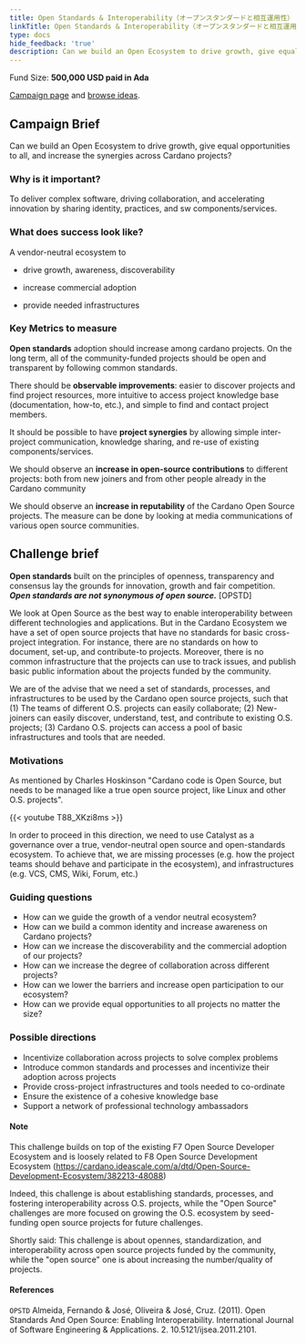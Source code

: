 ```yaml
---
title: Open Standards & Interoperability（オープンスタンダードと相互運用性）
linkTitle: Open Standards & Interoperability（オープンスタンダードと相互運用性）
type: docs
hide_feedback: 'true'
description: Can we build an Open Ecosystem to drive growth, give equal opportunities to all, and increase the synergies across Cardano projects?
---
```


Fund Size: **500,000 USD paid in Ada**

[Campaign page](https://cardano.ideascale.com/c/idea/383619) and [browse ideas]().

## Campaign Brief

Can we build an Open Ecosystem to drive growth, give equal opportunities to all, and increase the synergies across Cardano projects?

### Why is it important?

To deliver complex software, driving collaboration, and accelerating innovation by sharing identity, practices, and sw components/services.

### What does success look like?

A vendor-neutral ecosystem to

- drive growth, awareness, discoverability

- increase commercial adoption

- provide needed infrastructures

### Key Metrics to measure

**Open standards** adoption should increase among cardano projects. On the long term, all of the community-funded projects should be open and transparent by following common standards.

There should be **observable improvements**: easier to discover projects and find project resources, more intuitive to access project knowledge base (documentation, how-to, etc.), and simple to find and contact project members.

It should be possible to have **project synergies** by allowing simple inter-project communication, knowledge sharing, and re-use of existing components/services.

We should observe an **increase in open-source contributions** to different projects: both from new joiners and from other people already in the Cardano community

We should observe an **increase in reputability** of the Cardano Open Source projects. The measure can be done by looking at media communications of various open source communities.

## Challenge brief

**Open standards** built on the principles of openness, transparency and consensus lay the grounds for innovation, growth and fair competition. ***Open standards are not synonymous of open source.*** [OPSTD]

We look at Open Source as the best way to enable interoperability between different technologies and applications. But in the Cardano Ecosystem we have a set of open source projects that have no standards for basic cross-project integration. For instance, there are no standards on how to document, set-up, and contribute-to projects. Moreover, there is no common infrastructure that the projects can use to track issues, and publish basic public information about the projects funded by the community.

We are of the advise that we need a set of standards, processes, and infrastructures to be used by the Cardano open source projects, such that (1) The teams of different O.S. projects can easily collaborate; (2) New-joiners can easily discover, understand, test, and contribute to existing O.S. projects; (3) Cardano O.S. projects can access a pool of basic infrastructures and tools that are needed.

### Motivations

As mentioned by Charles Hoskinson "Cardano code is Open Source, but needs to be managed like a true open source project, like Linux and other O.S. projects".

{{&lt; youtube T88_XKzi8ms &gt;}}

In order to proceed in this direction, we need to use Catalyst as a governance over a true, vendor-neutral open source and open-standards ecosystem. To achieve that, we are missing processes (e.g. how the project teams should behave and participate in the ecosystem), and infrastructures (e.g. VCS, CMS, Wiki, Forum, etc.)

### Guiding questions

- How can we guide the growth of a vendor neutral ecosystem?
- How can we build a common identity and increase awareness on Cardano projects?
- How can we increase the discoverability and the commercial adoption of our projects?
- How can we increase the degree of collaboration across different projects?
- How can we lower the barriers and increase open participation to our ecosystem?
- How can we provide equal opportunities to all projects no matter the size?

### Possible directions

- Incentivize collaboration across projects to solve complex problems
- Introduce common standards and processes and incentivize their adoption across projects
- Provide cross-project infrastructures and tools needed to co-ordinate
- Ensure the existence of a cohesive knowledge base
- Support a network of professional technology ambassadors

#### Note

This challenge builds on top of the existing F7 Open Source Developer Ecosystem and is loosely related to F8 Open Source Development Ecosystem (https://cardano.ideascale.com/a/dtd/Open-Source-Development-Ecosystem/382213-48088)

Indeed, this challenge is about establishing standards, processes, and fostering interoperability across O.S. projects, while the "Open Source" challenges are more focused on growing the O.S. ecosystem by seed-funding open source projects for future challenges.

Shortly said: This challenge is about opennes, standardization, and interoperability across open source projects funded by the community, while the "open source" one is about increasing the number/quality of projects.

#### References

`OPSTD` Almeida, Fernando &amp; José, Oliveira &amp; José, Cruz. (2011). Open Standards And Open Source: Enabling Interoperability. International Journal of Software Engineering &amp; Applications. 2. 10.5121/ijsea.2011.2101.
